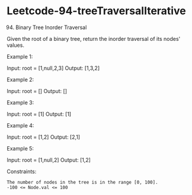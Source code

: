 # Leetcode-94-treeTraversalIterative
94. Binary Tree Inorder Traversal

Given the root of a binary tree, return the inorder traversal of its nodes' values.

 

Example 1:

Input: root = [1,null,2,3]
Output: [1,3,2]

Example 2:

Input: root = []
Output: []

Example 3:

Input: root = [1]
Output: [1]

Example 4:

Input: root = [1,2]
Output: [2,1]

Example 5:

Input: root = [1,null,2]
Output: [1,2]

 

Constraints:

    The number of nodes in the tree is in the range [0, 100].
    -100 <= Node.val <= 100

